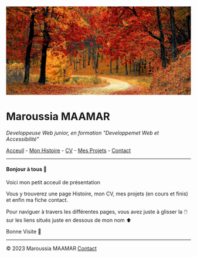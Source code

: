 ![banière_presentation](./images/Untitled%20design.jpg)

# Maroussia MAAMAR

 *Developpeuse Web junior, en formation "Developpemet Web et Accessibilité"*


[Acceuil](README.md) - [Mon Histoire](./pages/histoire.md) - [CV](./pages/CV.md) - [Mes Projets](./pages/projets.md) - [Contact](./pages/contact.md)

---
#### Bonjour à tous :mushroom:

Voici mon petit acceuil de présentation

Vous y trouverez  une page Histoire, mon CV, mes projets (en cours et finis) et enfin ma fiche contact.

Pour naviguer à travers les différentes pages, vous avez juste à glisser la :computer_mouse: sur les liens situés juste en dessous de mon nom :arrow_up: 

Bonne Visite :jack_o_lantern: 

---
© 2023 Maroussia MAAMAR [Contact](./pages/contact.md)
